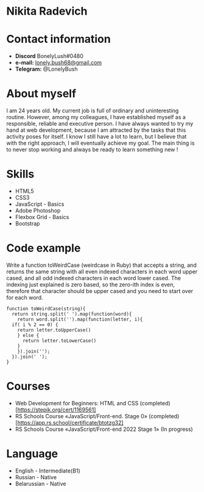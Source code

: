 # Nikita Radevich


# Contact information

* **Discord** BonelyLush#0480
* **e-mail:** lonely.bush68@gmail.com
* **Telegram:** @LonelyBush


# About myself

I am 24 years old. My current job is full of ordinary and uninteresting routine. However, among my colleagues, I have established myself as a responsible, reliable and executive person. I have always wanted to try my hand at web development, because I am attracted by the tasks that this activity poses for itself. I know I still have a lot to learn, but I believe that with the right approach, I will eventually achieve my goal. The main thing is to never stop working and always be ready to learn something new !

# Skills
* HTML5
* CSS3
* JavaScript - Basics
* Adobe Photoshop
* Flexbox Grid - Basics
* Bootstrap


# Сode example
 
Write a function toWeirdCase (weirdcase in Ruby) that accepts a string, and returns the same string with all even indexed characters in each word upper cased, and all odd indexed characters in each word lower cased. The indexing just explained is zero based, so the zero-ith index is even, therefore that character should be upper cased and you need to start over for each word.

```
function toWeirdCase(string){
  return string.split(' ').map(function(word){
    return word.split('').map(function(letter, i){
  if( i % 2 == 0) {
    return letter.toUpperCase()
    } else {
      return letter.toLowerCase()
    }    
    }).join('');
  }).join(' ');
}
```

# Courses
* Web Development for Beginners: HTML and CSS (completed) [https://stepik.org/cert/1169561]
* RS Schools Course «JavaScript/Front-end. Stage 0» (completed) [https://app.rs.school/certificate/btotzg32]
* RS Schools Course «JavaScript/Front-end 2022 Stage 1» (In progress)


# Language
* English - Intermediate(B1)
* Russian - Native
* Belarussian - Native